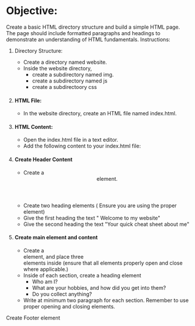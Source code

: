 # Objective:
Create a basic HTML directory structure and build a simple HTML page. The page should include formatted paragraphs and headings to demonstrate an understanding of HTML fundamentals.
Instructions:
1. Directory Structure:
   * Create a directory named website.
   * Inside the website directory,
       * create a subdirectory named img.
       * create a subdirectory named js
       * create a subdirectoory css

2. #### HTML File:
    * In the website directory, create an HTML file named index.html.
3. #### HTML Content:
    * Open the index.html file in a text editor.
    * Add the following content to your index.html file:
4. #### Create Header Content
    * Create a <header> element.
    * Create two heading elements ( Ensure you are using the proper element)
    * Give the first heading the text " Welcome to my website"
    * Give the second heading the text "Your quick cheat sheet about me"
5. #### Create main element and content
    * Create a <main> element, and place three <section> elements inside (ensure that all elements properly open and close where applicable.)
    * Inside of each section, create a heading element
        * Who am I?
        * What are your hobbies, and how did you get into them?
        * Do you collect anything?
    * Write at minimum two paragraph for each section. Remember to use proper opening and closing elements.

 Create Footer element
